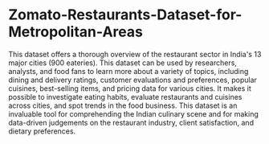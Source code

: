 # Zomato-Restaurants-Dataset-for-Metropolitan-Areas
This dataset offers a thorough overview of the restaurant sector in India's 13 major cities (900 eateries). This dataset can be used by researchers, analysts, and food fans to learn more about a variety of topics, including dining and delivery ratings, customer evaluations and preferences, popular cuisines, best-selling items, and pricing data for various cities. It makes it possible to investigate eating habits, evaluate restaurants and cuisines across cities, and spot trends in the food business. This dataset is an invaluable tool for comprehending the Indian culinary scene and for making data-driven judgements on the restaurant industry, client satisfaction, and dietary preferences.
